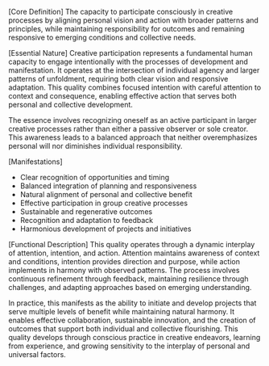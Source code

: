 [Core Definition]
The capacity to participate consciously in creative processes by aligning personal vision and action with broader patterns and principles, while maintaining responsibility for outcomes and remaining responsive to emerging conditions and collective needs.

[Essential Nature]
Creative participation represents a fundamental human capacity to engage intentionally with the processes of development and manifestation. It operates at the intersection of individual agency and larger patterns of unfoldment, requiring both clear vision and responsive adaptation. This quality combines focused intention with careful attention to context and consequence, enabling effective action that serves both personal and collective development.

The essence involves recognizing oneself as an active participant in larger creative processes rather than either a passive observer or sole creator. This awareness leads to a balanced approach that neither overemphasizes personal will nor diminishes individual responsibility.

[Manifestations]
- Clear recognition of opportunities and timing
- Balanced integration of planning and responsiveness
- Natural alignment of personal and collective benefit
- Effective participation in group creative processes
- Sustainable and regenerative outcomes
- Recognition and adaptation to feedback
- Harmonious development of projects and initiatives

[Functional Description]
This quality operates through a dynamic interplay of attention, intention, and action. Attention maintains awareness of context and conditions, intention provides direction and purpose, while action implements in harmony with observed patterns. The process involves continuous refinement through feedback, maintaining resilience through challenges, and adapting approaches based on emerging understanding.

In practice, this manifests as the ability to initiate and develop projects that serve multiple levels of benefit while maintaining natural harmony. It enables effective collaboration, sustainable innovation, and the creation of outcomes that support both individual and collective flourishing. This quality develops through conscious practice in creative endeavors, learning from experience, and growing sensitivity to the interplay of personal and universal factors.